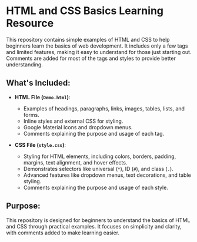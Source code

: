 # HTML and CSS Basics Learning Resource

This repository contains simple examples of HTML and CSS to help beginners learn the basics of web development.
It includes only a few tags and limited features, making it easy to understand for those just starting out. 
Comments are added for most of the tags and styles to provide better understanding.

## What's Included:
- **HTML File (`Demo.html`)**:
  - Examples of headings, paragraphs, links, images, tables, lists, and forms.
  - Inline styles and external CSS for styling.
  - Google Material Icons and dropdown menus.
  - Comments explaining the purpose and usage of each tag.

- **CSS File (`style.css`)**:
  - Styling for HTML elements, including colors, borders, padding, margins, text alignment, and hover effects.
  - Demonstrates selectors like universal (`*`), ID (`#`), and class (`.`).
  - Advanced features like dropdown menus, text decorations, and table styling.
  - Comments explaining the purpose and usage of each style.

## Purpose:
This repository is designed for beginners to understand the basics of HTML and CSS through practical examples. It focuses on simplicity and clarity, with comments added to make learning easier.
